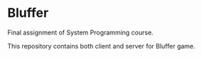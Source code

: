 # Bluffer
Final assignment of System Programming course.

This repository contains both client and server for Bluffer game.
